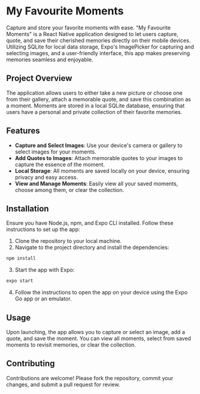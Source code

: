 # My Favourite Moments

Capture and store your favorite moments with ease. "My Favourite Moments" is a React Native application designed to let users capture, quote, and save their cherished memories directly on their mobile devices. Utilizing SQLite for local data storage, Expo's ImagePicker for capturing and selecting images, and a user-friendly interface, this app makes preserving memories seamless and enjoyable.

## Project Overview

The application allows users to either take a new picture or choose one from their gallery, attach a memorable quote, and save this combination as a moment. Moments are stored in a local SQLite database, ensuring that users have a personal and private collection of their favorite memories.

## Features

- **Capture and Select Images**: Use your device's camera or gallery to select images for your moments.
- **Add Quotes to Images**: Attach memorable quotes to your images to capture the essence of the moment.
- **Local Storage**: All moments are saved locally on your device, ensuring privacy and easy access.
- **View and Manage Moments**: Easily view all your saved moments, choose among them, or clear the collection.

## Installation

Ensure you have Node.js, npm, and Expo CLI installed. Follow these instructions to set up the app:

1. Clone the repository to your local machine.
2. Navigate to the project directory and install the dependencies:

```bash
npm install
```

3. Start the app with Expo:

```bash
expo start
```

4. Follow the instructions to open the app on your device using the Expo Go app or an emulator.

## Usage

Upon launching, the app allows you to capture or select an image, add a quote, and save the moment. You can view all moments, select from saved moments to revisit memories, or clear the collection.

## Contributing

Contributions are welcome! Please fork the repository, commit your changes, and submit a pull request for review.
